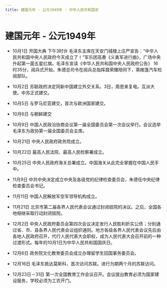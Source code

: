 ```yaml
---
title: 建国元年 - 公元1949年 - 中华人民共和国史
---
```


# 建国元年 - 公元1949年

+ 10月1日 开国大典
    下午3时许 毛泽东主席在天安门城楼上庄严宣告：“中华人民共和国中央人民政府今天成立了！”军乐团高奏《义勇军进行曲》，广场中央升起第一面五星红旗。毛泽东宣读《中华人民共和国中央人民政府公告》
    16时35分，阅兵式开始，朱德总司令在阅兵总指挥聂荣臻陪同下，乘敞篷汽车检阅部队。

+ 10月2日 苏联政府决定同新中国建立外交关系。3日，周恩来复电。互派大使。中苏正式建交。

+ 10月5日 与罗马尼亚建交，首次与欧洲国家建交。

+ 10月6日 与朝鲜建交

+ 10月9日 中国人民政治协商会议第一届全国委员会第一次会议举行。会议选举毛泽东为政协第一届全国委员会主席。

+ 10月21日 中央人民政府政务院成立。

+ 10月22日 最高人民法院、最高人民检察署成立。

+ 10月25日 中央人民政府海关总署成立。中国海关从此完全掌握在中国人民手中。

+ 11月9日 中共中央决定成立中央及各级党的纪律检查委员会，朱德任中央纪律检查委员会书记。

+ 11月11日 中国人民解放军空军领导机构成立。

+ 11月21日 北京市第二届各界人民代表会议通过封闭妓院的决议。之后，全国各地相继采取行动封闭妓院。

+ 12月2日 中央人民政府委员会第四次会议决定发行人民胜利折实公债；分别通过省、市、县各界人民代表会议组织通则。地方各级各界人民代表会议先后由各地人民政府召开，代行人民代表大会职权，成为人民代表大会召开前的一种过渡形式。每年的10月1日为中华人民共和国国庆日。

+ 12月6日 政务院文化教育委员会成立办理留学生回国事务委员会。

+ 12月16日 毛泽东抵达莫斯科，首次访问苏联。进行为期两个月的苏联访问。

+ 12月23日－31日 第一次全国教育工作会议召开。会议提出教育必须为国家建设服务，学校必须为工农开门。